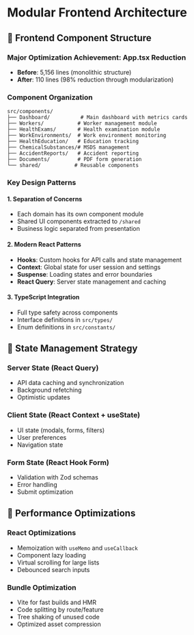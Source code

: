 # Modular Frontend Architecture

## 🎨 Frontend Component Structure

### **Major Optimization Achievement**: App.tsx Reduction
- **Before**: 5,156 lines (monolithic structure)
- **After**: 110 lines (98% reduction through modularization)

### **Component Organization**
```
src/components/
├── Dashboard/          # Main dashboard with metrics cards
├── Workers/           # Worker management module
├── HealthExams/       # Health examination module
├── WorkEnvironments/  # Work environment monitoring
├── HealthEducation/   # Education tracking
├── ChemicalSubstances/# MSDS management
├── AccidentReports/   # Accident reporting
├── Documents/         # PDF form generation
└── shared/           # Reusable components
```

### **Key Design Patterns**

#### 1. **Separation of Concerns**
- Each domain has its own component module
- Shared UI components extracted to `/shared`
- Business logic separated from presentation

#### 2. **Modern React Patterns**
- **Hooks**: Custom hooks for API calls and state management
- **Context**: Global state for user session and settings
- **Suspense**: Loading states and error boundaries
- **React Query**: Server state management and caching

#### 3. **TypeScript Integration**
- Full type safety across components
- Interface definitions in `src/types/`
- Enum definitions in `src/constants/`

## 🔄 State Management Strategy

### **Server State** (React Query)
- API data caching and synchronization
- Background refetching
- Optimistic updates

### **Client State** (React Context + useState)
- UI state (modals, forms, filters)
- User preferences
- Navigation state

### **Form State** (React Hook Form)
- Validation with Zod schemas
- Error handling
- Submit optimization

## 🎯 Performance Optimizations

### **React Optimizations**
- Memoization with `useMemo` and `useCallback`
- Component lazy loading
- Virtual scrolling for large lists
- Debounced search inputs

### **Bundle Optimization** 
- Vite for fast builds and HMR
- Code splitting by route/feature
- Tree shaking of unused code
- Optimized asset compression